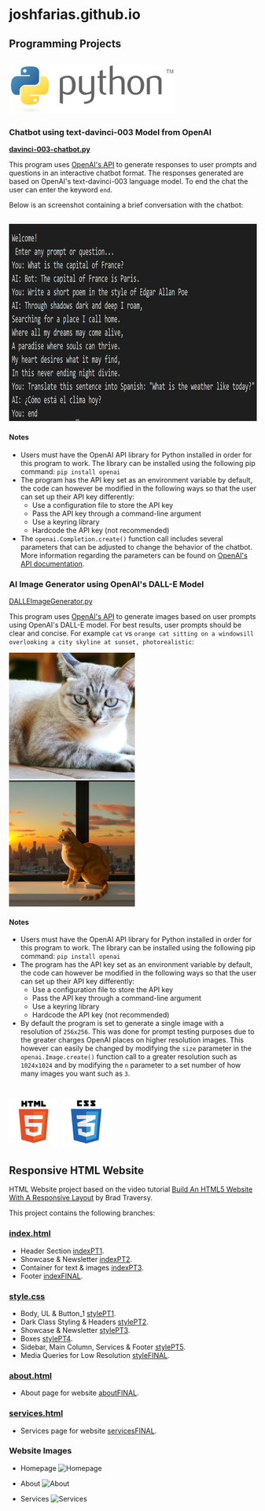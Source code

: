# joshfarias.github.io

## Programming Projects

<h2>
  <img src="https://github.com/joshfarias/Python/raw/main/images/python-logo.png" height="100">
</h2>

<h3>Chatbot using text-davinci-003 Model from OpenAI</h3>
<p><a href="https://github.com/joshfarias/Python/blob/main/src/davinci-003-chatbot.py"><strong>davinci-003-chatbot.py</strong></a></p>
<p>This program uses <a href="https://openai.com/blog/openai-api">OpenAI's API</a> to generate responses to user prompts and questions in an interactive chatbot format. The responses generated are based on OpenAI's text-davinci-003 language model. To end the chat the user can enter the keyword <code>end</code>.</p>
<p>Below is an screenshot containing a brief conversation with the chatbot:</p>

<h2>
<img src="https://github.com/joshfarias/Python/blob/main/images/davinci-003-chatbot.png" alt="python logo" height="400">
</h2>

<h4>Notes</h4>
<ul>
<li>Users must have the OpenAI API library for Python installed in order for this program to work. The library can be installed using the following pip command: <code>pip install openai</code></li>
<li>The program has the API key set as an environment variable by default, the code can however be modified in the following ways so that the user can set up their API key differently:
  <ul>
  <li>Use a configuration file to store the API key</li>
  <li>Pass the API key through a command-line argument</li>
  <li>Use a keyring library</li>
  <li>Hardcode the API key (not recommended)</li>
  </ul>
</li>
<li>The <code>openai.Completion.create()</code> function call includes several parameters that can be adjusted to change the behavior of the chatbot. More information regarding the parameters can be found on <a href="https://platform.openai.com/docs/api-reference/completions/create">OpenAI's API documentation</a>.</li>
</ul>

<h3>AI Image Generator using OpenAI's DALL-E Model</h3>
<p><a href="https://github.com/joshfarias/Python/blob/main/src/DALLEImageGenerator.py">DALLEImageGenerator.py</a></p>
<p>This program uses <a href="https://openai.com/blog/openai-api">OpenAI's API</a> to generate images based on user prompts using OpenAI's DALL-E model. For best results, user prompts should be clear and concise. For example <code>cat</code> vs <code>orange cat sitting on a windowsill overlooking a city skyline at sunset, photorealistic</code>:</p>

<p><img src="https://github.com/joshfarias/Python/blob/main/images/cat.png" alt="Orange Cat"> <img src="https://github.com/joshfarias/Python/blob/main/images/better-cat-prompt.png" alt="Orange Cat Sitting on Windowsill"></p>

<h4>Notes</h4>
<ul>
<li>Users must have the OpenAI API library for Python installed in order for this program to work. The library can be installed using the following pip command: <code>pip install openai</code></li>
<li>The program has the API key set as an environment variable by default, the code can however be modified in the following ways so that the user can set up their API key differently:
  <ul>
    <li>Use a configuration file to store the API key</li>
    <li>Pass the API key through a command-line argument</li>
    <li>Use a keyring library</li>
    <li>Hardcode the API key (not recommended)</li>
  </ul>
</li>
<li>By default the program is set to generate a single image with a resolution of <code>256x256</code>. This was done for prompt testing purposes due to the greater charges OpenAI places on higher resolution images. This however can easily be changed by modifying the <code>size</code> parameter in the <code>openai.Image.create()</code> function call to a greater resolution such as <code>1024x1024</code> and by modifying the <code>n</code> parameter to a set number of how many images you want such as <code>3</code>.</li>
</ul>

<h1></h1>

<h1>
  <img src="https://github.com/joshfarias/COMSC210/raw/main/images/html.png" alt="html" height="100">
  <img src="https://github.com/joshfarias/COMSC210/raw/main/images/css.png" alt="css" height="100">
</h1>
 
 ## Responsive HTML Website

HTML Website project based on the video tutorial [Build An HTML5 Website With A Responsive Layout](https://www.youtube.com/watch?v=Wm6CUkswsNw&feature=youtu.be) by Brad Traversy.

This project contains the following branches:

### **[index.html](https://github.com/joshfarias/COMSC210/blob/main/HTML/jf-lab3-html-website/index.html)**
- Header Section [indexPT1](https://github.com/joshfarias/COMSC210/blob/indexPT1/HTML/jf-lab3-html-website/index.html).
- Showcase & Newsletter [indexPT2](https://github.com/joshfarias/COMSC210/blob/indexPT2/HTML/jf-lab3-html-website/index.html).
- Container for text & images [indexPT3](https://github.com/joshfarias/COMSC210/blob/indexPT3/HTML/jf-lab3-html-website/index.html).
- Footer [indexFINAL](https://github.com/joshfarias/COMSC210/blob/indexFINAL/HTML/jf-lab3-html-website/index.html).

### **[style.css](https://github.com/joshfarias/COMSC210/blob/main/HTML/jf-lab3-html-website/css/style.css)**
- Body, UL & Button_1 [stylePT1](https://github.com/joshfarias/COMSC210/blob/stylePT1/HTML/jf-lab3-html-website/css/style.css).
- Dark Class Styling & Headers [stylePT2](https://github.com/joshfarias/COMSC210/blob/stylePT2/HTML/jf-lab3-html-website/css/style.css).
- Showcase & Newsletter [stylePT3](https://github.com/joshfarias/COMSC210/blob/stylePT3/HTML/jf-lab3-html-website/css/style.css).
- Boxes [stylePT4](https://github.com/joshfarias/COMSC210/blob/stylePT4/HTML/jf-lab3-html-website/css/style.css).
- Sidebar, Main Column, Services & Footer [stylePT5](https://github.com/joshfarias/COMSC210/blob/stylePT5/HTML/jf-lab3-html-website/css/style.css).
- Media Queries for Low Resolution [styleFINAL](https://github.com/joshfarias/COMSC210/blob/styleFINAL/HTML/jf-lab3-html-website/css/style.css).

### **[about.html](https://github.com/joshfarias/COMSC210/blob/main/HTML/jf-lab3-html-website/about.html)**
- About page for website [aboutFINAL](https://github.com/joshfarias/COMSC210/blob/aboutFINAL/HTML/jf-lab3-html-website/about.html).

### **[services.html](https://github.com/joshfarias/COMSC210/blob/main/HTML/jf-lab3-html-website/services.html)**
- Services page for website [servicesFINAL](https://github.com/joshfarias/COMSC210/blob/servicesFINAL/HTML/jf-lab3-html-website/services.html).

### Website Images
- Homepage
![Homepage](https://i.imgur.com/uqBYT1H.png)

- About
![About](https://i.imgur.com/jUqyvuP.png)

- Services
![Services](https://i.imgur.com/Ua69XOF.png)
